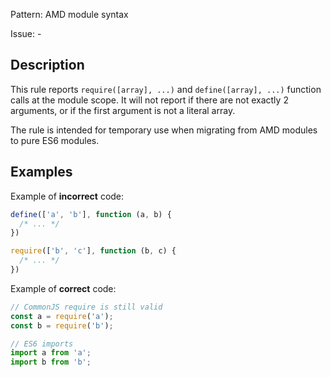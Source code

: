 Pattern: AMD module syntax

Issue: -

## Description

This rule reports `require([array], ...)` and `define([array], ...)` function calls at the module scope. It will not report if there are not exactly 2 arguments, or if the first argument is not a literal array.

The rule is intended for temporary use when migrating from AMD modules to pure ES6 modules.

## Examples

Example of **incorrect** code:
```js
define(['a', 'b'], function (a, b) {
  /* ... */
})

require(['b', 'c'], function (b, c) {
  /* ... */
})
```

Example of **correct** code:
```js
// CommonJS require is still valid
const a = require('a');
const b = require('b');

// ES6 imports
import a from 'a';
import b from 'b';
```